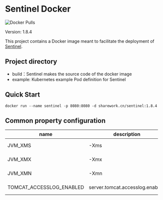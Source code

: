 # Sentinel Docker

![Docker Pulls](https://user-images.githubusercontent.com/9434884/43697219-3cb4ef3a-9975-11e8-9a9c-73f4f537442d.png)  

Version: 1.8.4

This project contains a Docker image meant to facilitate the deployment of [Sentinel](https://github.com/alibaba/Sentinel).

## Project directory

* build：Sentinel makes the source code of the docker image
* example: Kubernetes example Pod definition for Sentinel

## Quick Start

```shell
docker run --name sentinel -p 8080:8080 -d sharework.cn/sentinel:1.8.4
```

## Common property configuration

| name                          | description                            | option                                 |
| ----------------------------- | -------------------------------------- | -------------------------------------- |
| JVM_XMS      |  -Xms             | default :128m                          |
| JVM_XMX      |  -Xmx            | default :1g                          |
| JVM_XMN      |  -Xmn           | default :512m                          |
| TOMCAT_ACCESSLOG_ENABLED      |  server.tomcat.accesslog.enabled         | default :false                          |

